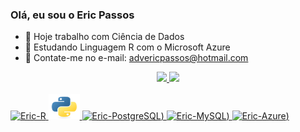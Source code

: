 ### Olá, eu sou o Eric Passos

- 🔭 Hoje trabalho com Ciência de Dados
- 🌱 Estudando Linguagem R com o Microsoft Azure
- 👯 Contate-me no e-mail: advericpassos@hotmail.com

<div align="center">
  <a href="https://github.com/EricPassosScience">
  <img height="150em" src="https://github-readme-stats.vercel.app/api?username=EricPassosScience&show_icons=true&theme=dark&include_all_commits=true&count_private=true"/>
  <img height="150em" src="https://github-readme-stats.vercel.app/api/top-langs/?username=EricPassosScience&layout=compact&langs_count=7&theme=dark"/>
</div>

 <div style="display: inline_block"><br>
  <img lign="center" alt="Eric-R" height="40" width="50" src="https://cdn.jsdelivr.net/gh/devicons/devicon/icons/r/r-original.svg" />
  <img lign="center" alt="Eric-Python" height="40" width="50" src="https://raw.githubusercontent.com/devicons/devicon/master/icons/python/python-original.svg">
  <img lign="center" alt="Eric-PostgreSQL" height="40" width="50" src="https://cdn.jsdelivr.net/gh/devicons/devicon/icons/postgresql/postgresql-original-wordmark.svg" />)
  <img lign="center" alt="Eric-MySQL" height="40" width="50" src="https://cdn.jsdelivr.net/gh/devicons/devicon/icons/mysql/mysql-original-wordmark.svg" />)
  <img lign="center" alt="Eric-Azure" height="40" width="50" src="https://cdn.jsdelivr.net/gh/devicons/devicon/icons/azure/azure-original-wordmark.svg" />)
</div>

